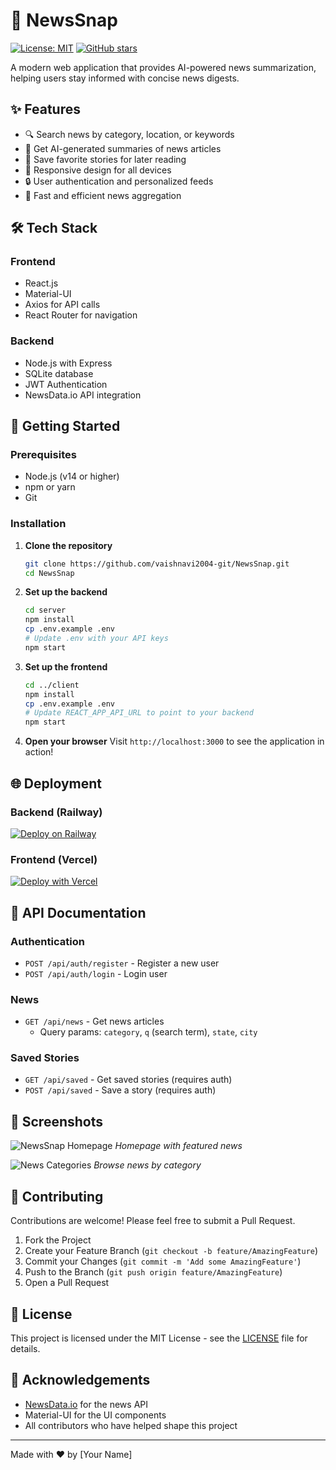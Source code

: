 # 📰 NewsSnap

[![License: MIT](https://img.shields.io/badge/License-MIT-yellow.svg)](https://opensource.org/licenses/MIT)
[![GitHub stars](https://img.shields.io/github/stars/vaishnavi2004-git/NewsSnap?style=social)](https://github.com/vaishnavi2004-git/NewsSnap/stargazers)

A modern web application that provides AI-powered news summarization, helping users stay informed with concise news digests.

## ✨ Features

- 🔍 Search news by category, location, or keywords
- 📰 Get AI-generated summaries of news articles
- 💾 Save favorite stories for later reading
- 📱 Responsive design for all devices
- 🔒 User authentication and personalized feeds
- 🚀 Fast and efficient news aggregation

## 🛠 Tech Stack

### Frontend
- React.js
- Material-UI
- Axios for API calls
- React Router for navigation

### Backend
- Node.js with Express
- SQLite database
- JWT Authentication
- NewsData.io API integration

## 🚀 Getting Started

### Prerequisites
- Node.js (v14 or higher)
- npm or yarn
- Git

### Installation

1. **Clone the repository**
   ```bash
   git clone https://github.com/vaishnavi2004-git/NewsSnap.git
   cd NewsSnap
   ```

2. **Set up the backend**
   ```bash
   cd server
   npm install
   cp .env.example .env
   # Update .env with your API keys
   npm start
   ```

3. **Set up the frontend**
   ```bash
   cd ../client
   npm install
   cp .env.example .env
   # Update REACT_APP_API_URL to point to your backend
   npm start
   ```

4. **Open your browser**
   Visit `http://localhost:3000` to see the application in action!

## 🌐 Deployment

### Backend (Railway)
[![Deploy on Railway](https://railway.app/button.svg)](https://railway.app/new/template?template=node&envs=PORT,NODE_ENV,JWT_SECRET,NEWS_API_KEY)

### Frontend (Vercel)
[![Deploy with Vercel](https://vercel.com/button)](https://vercel.com/new/clone?repository-url=https%3A%2F%2Fgithub.com%2Fvaishnavi2004-git%2FNewsSnap%2Ftree%2Fmain%2Fclient&env=REACT_APP_API_URL&project-name=newssnap&repo-name=NewsSnap)

## 📝 API Documentation

### Authentication
- `POST /api/auth/register` - Register a new user
- `POST /api/auth/login` - Login user

### News
- `GET /api/news` - Get news articles
  - Query params: `category`, `q` (search term), `state`, `city`

### Saved Stories
- `GET /api/saved` - Get saved stories (requires auth)
- `POST /api/saved` - Save a story (requires auth)

## 📸 Screenshots

![NewsSnap Homepage](screenshots/homepage.png)
*Homepage with featured news*

![News Categories](screenshots/categories.png)
*Browse news by category*

## 🤝 Contributing

Contributions are welcome! Please feel free to submit a Pull Request.

1. Fork the Project
2. Create your Feature Branch (`git checkout -b feature/AmazingFeature`)
3. Commit your Changes (`git commit -m 'Add some AmazingFeature'`)
4. Push to the Branch (`git push origin feature/AmazingFeature`)
5. Open a Pull Request

## 📄 License

This project is licensed under the MIT License - see the [LICENSE](LICENSE) file for details.

## 👏 Acknowledgements

- [NewsData.io](https://newsdata.io/) for the news API
- Material-UI for the UI components
- All contributors who have helped shape this project

---

Made with ❤️ by [Your Name]
